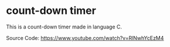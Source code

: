 # count-down timer

This is a count-down timer made in language C.

Source Code: https://www.youtube.com/watch?v=RlNwhYcEzM4
